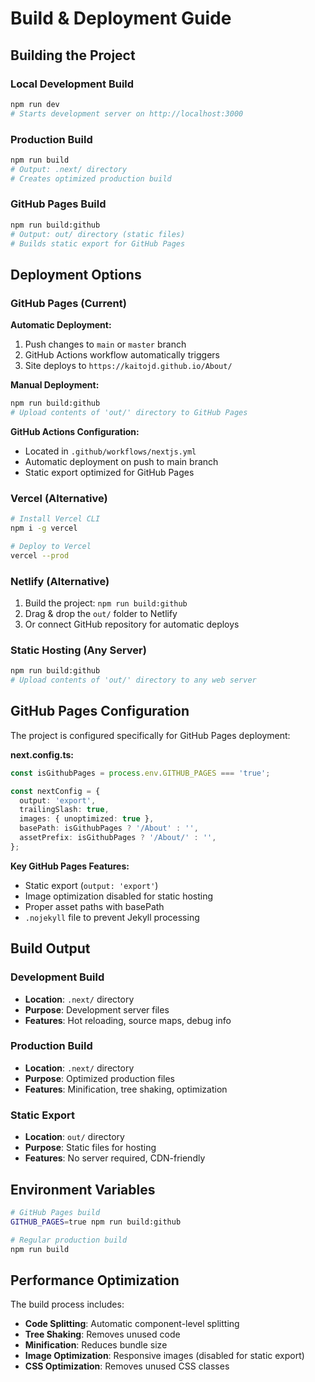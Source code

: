 # Build & Deployment Guide

## Building the Project

### Local Development Build

```bash
npm run dev
# Starts development server on http://localhost:3000
```

### Production Build

```bash
npm run build
# Output: .next/ directory
# Creates optimized production build
```

### GitHub Pages Build

```bash
npm run build:github
# Output: out/ directory (static files)
# Builds static export for GitHub Pages
```

## Deployment Options

### GitHub Pages (Current)

**Automatic Deployment:**
1. Push changes to `main` or `master` branch
2. GitHub Actions workflow automatically triggers
3. Site deploys to `https://kaitojd.github.io/About/`

**Manual Deployment:**
```bash
npm run build:github
# Upload contents of 'out/' directory to GitHub Pages
```

**GitHub Actions Configuration:**
- Located in `.github/workflows/nextjs.yml`
- Automatic deployment on push to main branch
- Static export optimized for GitHub Pages

### Vercel (Alternative)

```bash
# Install Vercel CLI
npm i -g vercel

# Deploy to Vercel
vercel --prod
```

### Netlify (Alternative)

1. Build the project: `npm run build:github`
2. Drag & drop the `out/` folder to Netlify
3. Or connect GitHub repository for automatic deploys

### Static Hosting (Any Server)

```bash
npm run build:github
# Upload contents of 'out/' directory to any web server
```

## GitHub Pages Configuration

The project is configured specifically for GitHub Pages deployment:

**next.config.ts:**
```typescript
const isGithubPages = process.env.GITHUB_PAGES === 'true';

const nextConfig = {
  output: 'export',
  trailingSlash: true,
  images: { unoptimized: true },
  basePath: isGithubPages ? '/About' : '',
  assetPrefix: isGithubPages ? '/About/' : '',
};
```

**Key GitHub Pages Features:**
- Static export (`output: 'export'`)
- Image optimization disabled for static hosting
- Proper asset paths with basePath
- `.nojekyll` file to prevent Jekyll processing

## Build Output

### Development Build
- **Location**: `.next/` directory
- **Purpose**: Development server files
- **Features**: Hot reloading, source maps, debug info

### Production Build
- **Location**: `.next/` directory
- **Purpose**: Optimized production files
- **Features**: Minification, tree shaking, optimization

### Static Export
- **Location**: `out/` directory
- **Purpose**: Static files for hosting
- **Features**: No server required, CDN-friendly

## Environment Variables

```bash
# GitHub Pages build
GITHUB_PAGES=true npm run build:github

# Regular production build
npm run build
```

## Performance Optimization

The build process includes:
- **Code Splitting**: Automatic component-level splitting
- **Tree Shaking**: Removes unused code
- **Minification**: Reduces bundle size
- **Image Optimization**: Responsive images (disabled for static export)
- **CSS Optimization**: Removes unused CSS classes